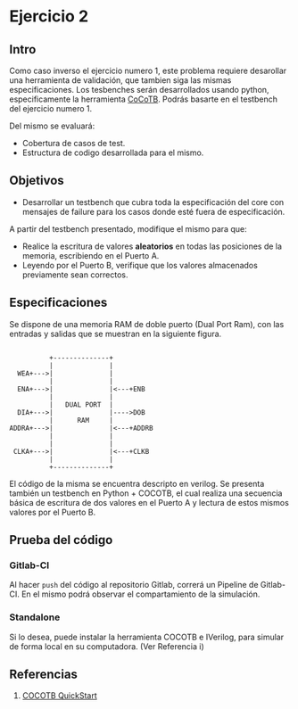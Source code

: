 # Ejercicio 2

## Intro

Como caso inverso el ejercicio numero 1, este problema requiere desarollar una herramienta de validación, que tambien siga las mismas especificaciones.
Los tesbenches serán desarrollados usando python, especificamente la herramienta [CoCoTB](https://github.com/potentialventures/cocotb). Podrás basarte en el testbench del ejercicio numero 1.

Del mismo se evaluará:

* Cobertura de casos de test.
* Estructura de codigo desarrollada para el mismo.

## Objetivos

* Desarrollar un testbench que cubra toda la especificación del core con mensajes de failure para los casos donde esté fuera de especificación.

A partir del testbench presentado, modifique el mismo para que: 

* Realice la escritura de valores **aleatorios** en todas las posiciones de la memoria, escribiendo en el Puerto A.
* Leyendo por el Puerto B, verifique que los valores almacenados previamente sean correctos. 

## Especificaciones

Se dispone de una memoria RAM de doble puerto (Dual Port Ram), con las entradas y salidas que se muestran en la siguiente figura. 

```

          +--------------+
          |              |
  WEA+--->|              |
          |              |
  ENA+--->|              |<---+ENB
          |              |
          |   DUAL PORT  |
  DIA+--->|              |---->DOB
          |      RAM     |
ADDRA+--->|              |<---+ADDRB
          |              |
          |              |
 CLKA+--->|              |<---+CLKB
          |              |
          +--------------+
```

El código de la misma se encuentra descripto en verilog. Se presenta también un testbench en Python + COCOTB, el cual realiza una secuencia básica de escritura de dos valores en el Puerto A y lectura de estos mismos valores por el Puerto B. 

## Prueba del código

### Gitlab-CI

Al hacer `push` del código al repositorio Gitlab, correrá un Pipeline de Gitlab-CI. En el mismo podrá observar el compartamiento de la simulación. 

### Standalone

Si lo desea, puede instalar la herramienta COCOTB e IVerilog, para simular de forma local en su computadora. (Ver Referencia i) 

## Referencias

1. [COCOTB QuickStart](https://cocotb.readthedocs.io/en/latest/quickstart.html) 
